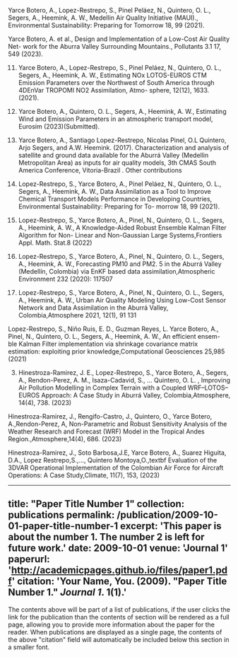 


Yarce Botero, A., Lopez-Restrepo, S., Pinel Peláez, N., Quintero, O. L., Segers, A., Heemink, A. W., Medellin Air Quality Initiative (MAUI)., Environmental Sustainability:
Preparing for Tomorrow 18, 99 (2021).

Yarce Botero, A. et al.,
Design and Implementation of a Low-Cost Air Quality Net-
work for the Aburra Valley Surrounding Mountains., Pollutants 3.1 17, 549 (2023).

11. Yarce Botero, A., Lopez-Restrepo, S., Pinel Peláez, N., Quintero, O. L., Segers, A.,
Heemink, A. W.,
Estimating NOx LOTOS-EUROS CTM Emission Parameters over the
Northwest of South America through 4DEnVar TROPOMI NO2 Assimilation, Atmo-
sphere, 12(12), 1633. (2021).

10. Yarce Botero, A., Quintero, O. L., Segers, A., Heemink, A. W.,
Estimating Wind and
Emission Parameters in an atmospheric transport model, Eurosim (2023)(Submitted).

9. Yarce Botero, A., Santiago Lopez-Restrepo, Nicolas Pinel, O.L Quintero, Arjo Segers,
and A.W. Heemink. (2017).
Characterization and analysis of satellite and ground data
available for the Aburrá Valley (Medellin Metropolitan Area) as inputs for air quality
models, 3th CMAS South America Conference, Vitoria-Brazil .
Other contributions

8. Lopez-Restrepo, S., Yarce Botero, A., Pinel Peláez, N., Quintero, O. L., Segers, A.,
Heemink, A. W.,
Data Assimilation as a Tool to Improve Chemical Transport Models
Performance in Developing Countries, Environmental Sustainability: Preparing for To-
morrow 18, 99 (2021).

7. Lopez-Restrepo, S., Yarce Botero, A., Pinel, N., Quintero, O. L., Segers, A., Heemink,
A. W.,
A Knowledge-Aided Robust Ensemble Kalman Filter Algorithm for Non-
Linear and Non-Gaussian Large Systems,Frontiers Appl. Math. Stat.8 (2022)

6. Lopez-Restrepo, S., Yarce Botero, A., Pinel, N., Quintero, O. L., Segers, A.,
Heemink, A. W.,
Forecasting PM10 and PM2. 5 in the Aburrá Valley (Medellín,
Colombia) via EnKF based data assimilation,Atmospheric Environment 232
(2020): 117507

5. Lopez-Restrepo, S., Yarce Botero, A., Pinel, N., Quintero, O. L., Segers, A.,
Heemink, A. W.,
Urban Air Quality Modeling Using Low-Cost Sensor Network
and Data Assimilation in the Aburrá Valley, Colombia,Atmosphere 2021, 12(1),
91
131

Lopez-Restrepo, S., Niño Ruis, E. D., Guzman Reyes, L. Yarce Botero, A.,
Pinel, N., Quintero, O. L., Segers, A., Heemink, A. W.,
An efficient ensem-
ble Kalman Filter implementation via shrinkage covariance matrix estimation:
exploiting prior knowledge,Computational Geosciences 25,985 (2021)

3. Hinestroza-Ramirez, J. E., Lopez-Restrepo, S., Yarce Botero, A., Segers, A.,
Rendon-Perez, A. M., Isaza-Cadavid, S., ... Quintero, O. L. ,
Improving Air
Pollution Modelling in Complex Terrain with a Coupled WRF–LOTOS–EUROS
Approach: A Case Study in Aburrá Valley, Colombia,Atmosphere, 14(4), 738.
(2023)

Hinestroza-Ramirez, J., Rengifo-Castro, J., Quintero, O., Yarce Botero, A.,Rendon-Perez, A, Non-Parametric and Robust Sensitivity Analysis of the Weather Research and Forecast (WRF) Model in the Tropical Andes Region.,Atmosphere,14(4), 686. (2023)

Hinestroza-Ramirez, J., Soto Barbosa,J.E, Yarce Botero, A., Suarez Higuita, D.A., Lopez Restrepo,S.,..., Quintero Montoya,O.,textbf Evaluation of the 3DVAR Operational Implementation of the Colombian Air Force for Aircraft Operations: A Case Study,Climate, 11(7), 153, (2023)



---
title: "Paper Title Number 1"
collection: publications
permalink: /publication/2009-10-01-paper-title-number-1
excerpt: 'This paper is about the number 1. The number 2 is left for future work.'
date: 2009-10-01
venue: 'Journal 1'
paperurl: 'http://academicpages.github.io/files/paper1.pdf'
citation: 'Your Name, You. (2009). &quot;Paper Title Number 1.&quot; <i>Journal 1</i>. 1(1).'
---

The contents above will be part of a list of publications, if the user clicks the link for the publication than the contents of section will be rendered as a full page, allowing you to provide more information about the paper for the reader. When publications are displayed as a single page, the contents of the above "citation" field will automatically be included below this section in a smaller font.
